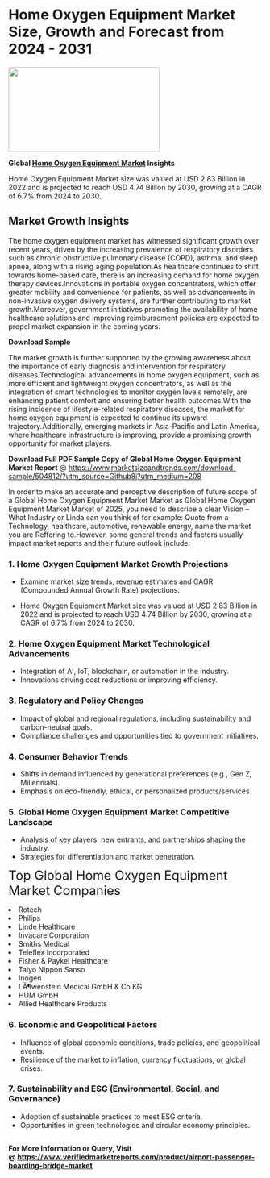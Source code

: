 <H1>Home Oxygen Equipment Market Size, Growth and Forecast from 2024 - 2031</H1><img class="aligncenter size-medium wp-image-584254" src="https://thirdeyenews.in/wp-content/uploads/2024/09/Global-Market-Research-300x168.jpeg" alt="" width="300" height="168" /><p><strong>Global&nbsp;<a href="https://www.marketsizeandtrends.com/download-sample/504812/?utm_source=Github8j?utm_medium=208">Home Oxygen Equipment Market</a> Insights</strong></p><p>Home Oxygen Equipment Market size was valued at USD 2.83 Billion in 2022 and is projected to reach USD 4.74 Billion by 2030, growing at a CAGR of 6.7% from 2024 to 2030.</p><p><h2>Market Growth Insights</h2> <p>The home oxygen equipment market has witnessed significant growth over recent years, driven by the increasing prevalence of respiratory disorders such as chronic obstructive pulmonary disease (COPD), asthma, and sleep apnea, along with a rising aging population.As healthcare continues to shift towards home-based care, there is an increasing demand for home oxygen therapy devices.Innovations in portable oxygen concentrators, which offer greater mobility and convenience for patients, as well as advancements in non-invasive oxygen delivery systems, are further contributing to market growth.Moreover, government initiatives promoting the availability of home healthcare solutions and improving reimbursement policies are expected to propel market expansion in the coming years.</p> <p><strong>Download Sample</strong></p> <p>The market growth is further supported by the growing awareness about the importance of early diagnosis and intervention for respiratory diseases.Technological advancements in home oxygen equipment, such as more efficient and lightweight oxygen concentrators, as well as the integration of smart technologies to monitor oxygen levels remotely, are enhancing patient comfort and ensuring better health outcomes.With the rising incidence of lifestyle-related respiratory diseases, the market for home oxygen equipment is expected to continue its upward trajectory.Additionally, emerging markets in Asia-Pacific and Latin America, where healthcare infrastructure is improving, provide a promising growth opportunity for market players.</p> <p><span class=""><strong>Download Full PDF Sample Copy of Global Home Oxygen Equipment Market Report</strong> @ <a href="https://www.marketsizeandtrends.com/download-sample/504812/?utm_source=Github8j?utm_medium=208" target="_blank">https://www.marketsizeandtrends.com/download-sample/504812/?utm_source=Github8j?utm_medium=208</a></span></p><p>In order to make an accurate and perceptive description of future scope of a Global&nbsp;Home Oxygen Equipment Market Market as Global&nbsp;Home Oxygen Equipment Market Market of 2025, you need to describe a clear Vision &ndash; What Industry or Linda can you think of for example: Quote from a Technology, healthcare, automotive, renewable energy, name the market you are Reffering to.However, some general trends and factors usually impact market reports and their future outlook include:</p><h3>1.&nbsp;<strong>Home Oxygen Equipment Market Growth Projections</strong></h3><ul><li>Examine market size trends, revenue estimates and CAGR (Compounded Annual Growth Rate) projections.</li><li><p>Home Oxygen Equipment Market size was valued at USD 2.83 Billion in 2022 and is projected to reach USD 4.74 Billion by 2030, growing at a CAGR of 6.7% from 2024 to 2030.</p></li></ul><h3>2.&nbsp;<strong>Home Oxygen Equipment Market Technological Advancements</strong></h3><ul><li>Integration of AI, IoT, blockchain, or automation in the industry.</li><li>Innovations driving cost reductions or improving efficiency.</li></ul><h3>3.&nbsp;<strong>Regulatory and Policy Changes</strong></h3><ul><li>Impact of global and regional regulations, including sustainability and carbon-neutral goals.</li><li>Compliance challenges and opportunities tied to government initiatives.</li></ul><h3>4.&nbsp;<strong>Consumer Behavior Trends</strong></h3><ul><li>Shifts in demand influenced by generational preferences (e.g., Gen Z, Millennials).</li><li>Emphasis on eco-friendly, ethical, or personalized products/services.</li></ul><h3>5.&nbsp;<strong>Global Home Oxygen Equipment Market Competitive Landscape</strong></h3><ul><li>Analysis of key players, new entrants, and partnerships shaping the industry.</li><li>Strategies for differentiation and market penetration.</li></ul><p data-pm-slice="1 1 []"><span style="color: inherit; font-family: inherit; font-size: 25px;">Top Global Home Oxygen Equipment Market Companies</span></p><div class="" data-test-id=""><p><li>Rotech</li><li> Philips</li><li> Linde Healthcare</li><li> Invacare Corporation</li><li> Smiths Medical</li><li> Teleflex Incorporated</li><li> Fisher & Paykel Healthcare</li><li> Taiyo Nippon Sanso</li><li> Inogen</li><li> LÃ¶wenstein Medical GmbH & Co KG</li><li> HUM GmbH</li><li> Allied Healthcare Products</li></p></div><h3>6.&nbsp;<strong>Economic and Geopolitical Factors</strong></h3><ul><li>Influence of global economic conditions, trade policies, and geopolitical events.</li><li>Resilience of the market to inflation, currency fluctuations, or global crises.</li></ul><h3>7.&nbsp;<strong>Sustainability and ESG (Environmental, Social, and Governance)</strong></h3><ul><li>Adoption of sustainable practices to meet ESG criteria.</li><li>Opportunities in green technologies and circular economy principles.</li></ul><h2><strong style="font-size: 14px;">For More Information or Query, Visit @&nbsp;</strong><a style="background-color: #ffffff; font-size: 14px;" href="https://www.marketsizeandtrends.com/report/home-oxygen-equipment-market/" target="_blank">https://www.verifiedmarketreports.com/product/airport-passenger-boarding-bridge-market</a></h2>